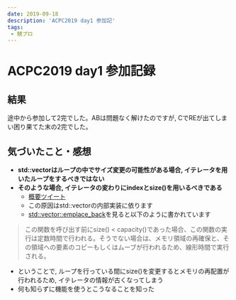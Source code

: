 ```yaml
---
date: 2019-09-18
description: 'ACPC2019 day1 参加記'
tags:
 - 競プロ
---
```


# ACPC2019 day1 参加記録
## 結果
途中から参加して2完でした。ABは問題なく解けたのですが, CでREが出てしまい困り果てた末の2完でした。


## 気づいたこと・感想
 - **std::vectorはループの中でサイズ変更の可能性がある場合, イテレータを用いたループをするべきではない**
 - **そのような場合, イテレータの変わりにindexとsize()を用いるべきである**
   - [概要ツイート](https://twitter.com/task4233/status/1174303256631115777?s=20)
   - この原因はstd::vectorの内部実装に依ります
   - [std::vector::emplace_back](https://cpprefjp.github.io/reference/vector/vector/emplace_back.html)を見ると以下のように書かれています

> この関数を呼び出す前にsize() < capacity()であった場合、この関数の実行は定数時間で行われる。そうでない場合は、メモリ領域の再確保と、その領域への要素のコピーもしくはムーブが行われるため、線形時間で実行される。

 - ということで, ループを行っている間にsize()を変更するとメモリの再配置が行われるため, イテレータの情報が古くなってしまう
 - 何も知らずに機能を使うとこうなることを知った